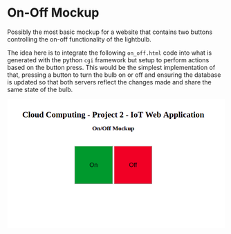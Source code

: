 # On-Off Mockup

Possibly the most basic mockup for a website that contains two buttons controlling the on-off functionality of the lightbulb.

The idea here is to integrate the following ```on_off.html``` code into what is generated with the python ```cgi``` framework
but setup to perform actions based on the button press. This would be the simplest implementation of that, pressing a button
to turn the bulb on or off and ensuring the database is updated so that both servers reflect the changes made and share the 
same state of the bulb. 


<p align="center">
  <img src="on-off-mockup.png" width="1500" title="On-Off Mockup">
</p>
